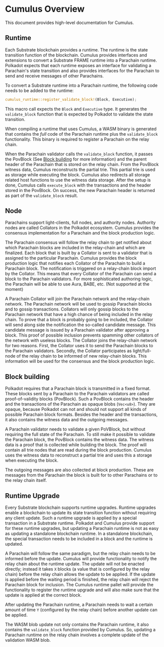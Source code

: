 # Cumulus Overview

This document provides high-level documentation for Cumulus.

## Runtime

Each Substrate blockchain provides a runtime. The runtime is the state transition function of the
blockchain. Cumulus provides interfaces and extensions to convert a Substrate FRAME runtime into a
Parachain runtime. Polkadot expects that each runtime exposes an interface for validating a
Parachain's state transition and also provides interfaces for the Parachain to send and receive
messages of other Parachains.

To convert a Substrate runtime into a Parachain runtime, the following code needs to be added to the
runtime:
```rust
cumulus_runtime::register_validate_block!(Block, Executive);
```

This macro call expects the `Block` and `Executive` type. It generates the `validate_block` function
that is expected by Polkadot to validate the state transition.

When compiling a runtime that uses Cumulus, a WASM binary is generated that contains the *full* code
of the Parachain runtime plus the `validate_block` functionality. This binary is required to
register a Parachain on the relay chain.

When the Parachain validator calls the `validate_block` function, it passes the PovBlock (See [Block
building](#block-building) for more information) and the parent header of the Parachain that is
stored on the relay chain. From the PovBlock witness data, Cumulus reconstructs the partial trie.
This partial trie is used as storage while executing the block. Cumulus also redirects all storage
related host functions to use the witness data storage. After the setup is done, Cumulus calls
`execute_block` with the transactions and the header stored in the PovBlock. On success, the new
Parachain header is returned as part of the `validate_block` result.

## Node

Parachains support light-clients, full nodes, and authority nodes. Authority nodes are called
Collators in the Polkadot ecosystem. Cumulus provides the consensus implementation for a
Parachain and the block production logic.

The Parachain consensus will follow the relay chain to get notified about which Parachain blocks are
included in the relay-chain and which are finalized. Each block that is built by a Collator is sent
to a validator that is assigned to the particular Parachain. Cumulus provides the block production
logic that notifies each Collator of the Parachain to build a Parachain block. The
notification is triggered on a relay-chain block import by the Collator. This means that every
Collator of the Parachain can send a block to the Parachain validators. For more sophisticated
authoring logic, the Parachain will be able to use Aura, BABE, etc. (Not supported at the moment)

A Parachain Collator will join the Parachain network and the relay-chain network. The Parachain
network will be used to gossip Parachain blocks and to gossip transactions. Collators will only
gossip blocks to the Parachain network that have a high chance of being included in the relay
chain. To prove that a block is probably going to be included, the Collator will send along side
the notification the so-called candidate message. This candidate message is issued by a Parachain
validator after approving a block. This proof of possible inclusion prevents spamming other collators
of the network with useless blocks.
The Collator joins the relay-chain network for two reasons. First, the Collator uses it to send the
Parachain blocks to the Parachain validators. Secondly, the Collator participates as light/full-node
of the relay chain to be informed of new relay-chain blocks. This information will be used for the
consensus and the block production logic.

## Block building

Polkadot requires that a Parachain block is transmitted in a fixed format. These blocks sent by a
Parachain to the Parachain validators are called proof-of-validity blocks (PovBlock). Such a
PovBlock contains the header and the transactions of the Parachain as opaque blobs (`Vec<u8>`). They
are opaque, because Polkadot can not and should not support all kinds of possible Parachain block
formats. Besides the header and the transactions, it also contains the witness data and the outgoing
messages.

A Parachain validator needs to validate a given PoVBlock, but without requiring the full state of
the Parachain. To still make it possible to validate the Parachain block, the PovBlock contains the
witness data. The witness data is a proof that is collected while building the block. The proof will
contain all trie nodes that are read during the block production. Cumulus uses the witness data to
reconstruct a partial trie and uses this a storage when executing the block.

The outgoing messages are also collected at block production. These are messages from the Parachain
the block is built for to other Parachains or to the relay chain itself.

## Runtime Upgrade

Every Substrate blockchain supports runtime upgrades. Runtime upgrades enable a blockchain to update
its state transition function without requiring any client update. Such a runtime upgrade is applied
by a special transaction in a Substrate runtime. Polkadot and Cumulus provide support for these
runtime upgrades, but updating a Parachain runtime is not as easy as updating a standalone
blockchain runtime. In a standalone blockchain, the special transaction needs to be included in a
block and the runtime is updated.

A Parachain will follow the same paradigm, but the relay chain needs to be informed before
the update. Cumulus will provide functionality to notify the relay chain about the runtime update. The
update will not be enacted directly; instead it takes `X` blocks (a value that is configured by the relay
chain) before the relay chain allows the update to be applied. If the update is applied before the
waiting period is finished, the relay chain will reject the Parachain block for inclusion. The
Cumulus runtime pallet will provide the functionality to register the runtime upgrade and will also
make sure that the update is applied at the correct block.

After updating the Parachain runtime, a Parachain needs to wait a certain amount of time `Y`
(configured by the relay chain) before another update can be applied.

The WASM blob update not only contains the Parachain runtime, it also contains the `validate_block`
function provided by Cumulus. So, updating a Parachain runtime on the relay chain involves a
complete update of the validation WASM blob.
